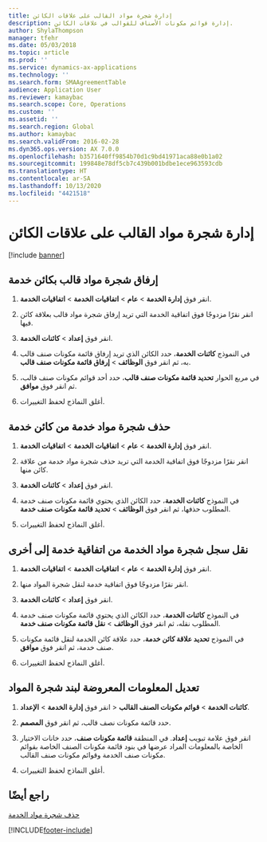 ```yaml
---
title: إدارة شجرة مواد القالب على علاقات الكائن
description: إدارة قوائم مكونات الأصناف للقوالب‬ في علاقات الكائن.
author: ShylaThompson
manager: tfehr
ms.date: 05/03/2018
ms.topic: article
ms.prod: ''
ms.service: dynamics-ax-applications
ms.technology: ''
ms.search.form: SMAAgreementTable
audience: Application User
ms.reviewer: kamaybac
ms.search.scope: Core, Operations
ms.custom: ''
ms.assetid: ''
ms.search.region: Global
ms.author: kamaybac
ms.search.validFrom: 2016-02-28
ms.dyn365.ops.version: AX 7.0.0
ms.openlocfilehash: b3571640ff9854b70d1c9bd41971aca88e0b1a02
ms.sourcegitcommit: 199848e78df5cb7c439b001bdbe1ece963593cdb
ms.translationtype: HT
ms.contentlocale: ar-SA
ms.lasthandoff: 10/13/2020
ms.locfileid: "4421518"
---
```

# <a name="manage-template-boms-on-object-relations"></a>إدارة شجرة مواد القالب على علاقات الكائن 

[!include [banner](../includes/banner.md)]


## <a name="attach-a-template-bom-to-a-service-object"></a>إرفاق شجرة مواد قالب بكائن خدمة

1.  انقر فوق **إدارة الخدمة** \> **عام** \> **اتفاقيات الخدمة‬** \> **اتفاقيات الخدمة‬**.

2.  انقر نقرًا مزدوجًا فوق اتفاقية الخدمة التي تريد إرفاق شجرة مواد قالب بعلاقة كائن فيها.

3.  انقر فوق **إعداد** \> **كائنات الخدمة**.

4.  في النموذج **كائنات الخدمة**، حدد الكائن الذي تريد إرفاق قائمة مكونات صنف قالب به، ثم انقر فوق **الوظائف** \> **إرفاق قائمة مكونات صنف قالب**.

5.  في مربع الحوار **تحديد قائمة مكونات صنف قالب**، حدد أحد قوائم مكونات صنف قالب، ثم انقر فوق **موافق**.

6.  أغلق النماذج لحفظ التغييرات.

## <a name="delete-a-service-bom-from-a-service-object"></a>حذف شجرة مواد خدمة من كائن خدمة

1.  انقر فوق **إدارة الخدمة** \> **عام** \> **اتفاقيات الخدمة‬** \> **اتفاقيات الخدمة‬**.

2.  انقر نقرًا مزدوجًا فوق اتفاقية الخدمة التي تريد حذف شجرة مواد خدمة من علاقة كائن منها.

3.  انقر فوق **إعداد** \> **كائنات الخدمة**.

4.  في النموذج **كائنات الخدمة**، حدد الكائن الذي يحتوي قائمة مكونات صنف خدمة المطلوب حذفها، ثم انقر فوق **الوظائف** \> **تحديد قائمة مكونات صنف خدمة**.

5.  أغلق النماذج لحفظ التغييرات.

## <a name="move-the-service-bom-history-from-one-service-agreement-to-another"></a>نقل سجل شجرة مواد الخدمة من اتفاقية خدمة إلى أخرى

1.  انقر فوق **إدارة الخدمة** \> **عام** \> **اتفاقيات الخدمة‬** \> **اتفاقيات الخدمة‬**.

2.  انقر نقرًا مزدوجًا فوق اتفاقية خدمة لنقل شجرة المواد منها.

3.  انقر فوق **إعداد** \> **كائنات الخدمة**.

4.  في النموذج **كائنات الخدمة**، حدد الكائن الذي يحتوي قائمة مكونات صنف خدمة المطلوب نقله، ثم انقر فوق **الوظائف** \> **نقل قائمة مكونات صنف خدمة**.

5.  في النموذج **تحديد علاقة كائن خدمة**، حدد علاقة كائن الخدمة لنقل قائمة مكونات صنف خدمة، ثم انقر فوق **موافق**.

6.  أغلق النماذج لحفظ التغييرات.

## <a name="modify-the-information-displayed-for-a-bom-line"></a>تعديل المعلومات المعروضة لبند شجرة المواد

1.  انقر فوق **إدارة الخدمة** \> **الإعداد‏‎** \> **كائنات الخدمة** \> **قوائم مكونات الصنف القالب**.

2.  حدد قائمة مكونات نصف قالب، ثم انقر فوق **المصمم**.

3.  انقر فوق علامة تبويب **إعداد**. في المنطقة **قائمة مكونات صنف**، حدد خانات الاختيار الخاصة بالمعلومات المراد عرضها في بنود قائمة مكونات الصنف الخاصة بقوائم مكونات صنف الخدمة وقوائم مكونات صنف القالب.

4.  أغلق النماذج لحفظ التغييرات.

## <a name="see-also"></a>راجع أيضًا

[حذف شجرة مواد الخدمة](delete-service-bom.md)

  




[!INCLUDE[footer-include](../../includes/footer-banner.md)]